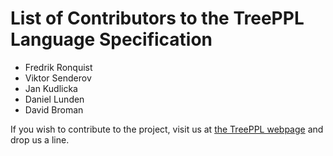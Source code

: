 # List of Contributors to the TreePPL Language Specification

- Fredrik Ronquist
- Viktor Senderov
- Jan Kudlicka
- Daniel Lunden
- David Broman

If you wish to contribute to the project, visit us at [the TreePPL webpage](https://treeppl.org) and drop us a line.
